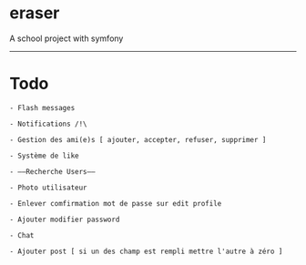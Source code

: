 # eraser
A school project with symfony

-----------------

# Todo

	- Flash messages 

	- Notifications /!\

	- Gestion des ami(e)s [ ajouter, accepter, refuser, supprimer ]

	- Système de like 

	- ——Recherche Users——

	- Photo utilisateur

	- Enlever comfirmation mot de passe sur edit profile

	- Ajouter modifier password

	- Chat

	- Ajouter post [ si un des champ est rempli mettre l'autre à zéro ]